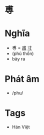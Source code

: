 # 尃

# Nghĩa
* 尃 = [甫](甫.md) [寸](寸.md)
* (phủ thốn)
* bày ra

# Phát âm
* /phu/

# Tags
* Hán Việt

